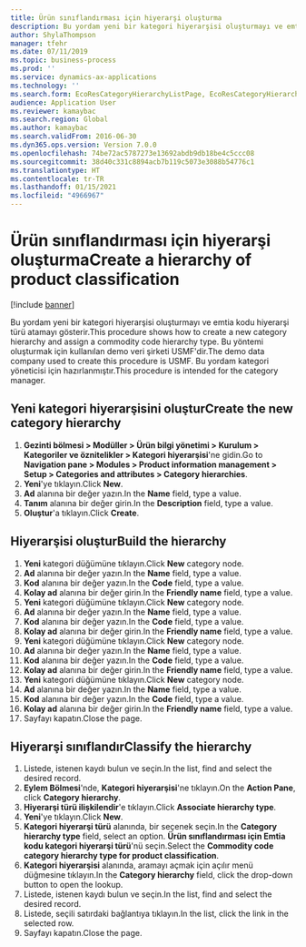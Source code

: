 ```yaml
---
title: Ürün sınıflandırması için hiyerarşi oluşturma
description: Bu yordam yeni bir kategori hiyerarşisi oluşturmayı ve emtia kodu hiyerarşi türü atamayı gösterir.
author: ShylaThompson
manager: tfehr
ms.date: 07/11/2019
ms.topic: business-process
ms.prod: ''
ms.service: dynamics-ax-applications
ms.technology: ''
ms.search.form: EcoResCategoryHierarchyListPage, EcoResCategoryHierarchyCreate, EcoResCategory, EcoResCategoryHierarchyRole, EcoResProductCategory, EcoResCategorySearchList, EcoResCategoryHierarchyFactbox, EcoResCategoryFriendlyName, EcoResCategoryAddProduct
audience: Application User
ms.reviewer: kamaybac
ms.search.region: Global
ms.author: kamaybac
ms.search.validFrom: 2016-06-30
ms.dyn365.ops.version: Version 7.0.0
ms.openlocfilehash: 74be72ac5787273e13692abdb9db18be4c5ccc08
ms.sourcegitcommit: 38d40c331c8894acb7b119c5073e3088b54776c1
ms.translationtype: HT
ms.contentlocale: tr-TR
ms.lasthandoff: 01/15/2021
ms.locfileid: "4966967"
---
```

# <a name="create-a-hierarchy-of-product-classification"></a><span data-ttu-id="804f8-103">Ürün sınıflandırması için hiyerarşi oluşturma</span><span class="sxs-lookup"><span data-stu-id="804f8-103">Create a hierarchy of product classification</span></span>

[!include [banner](../../includes/banner.md)]

<span data-ttu-id="804f8-104">Bu yordam yeni bir kategori hiyerarşisi oluşturmayı ve emtia kodu hiyerarşi türü atamayı gösterir.</span><span class="sxs-lookup"><span data-stu-id="804f8-104">This procedure shows how to create a new category hierarchy and assign a commodity code hierarchy type.</span></span> <span data-ttu-id="804f8-105">Bu yöntemi oluşturmak için kullanılan demo veri şirketi USMF'dir.</span><span class="sxs-lookup"><span data-stu-id="804f8-105">The demo data company used to create this procedure is USMF.</span></span> <span data-ttu-id="804f8-106">Bu yordam kategori yöneticisi için hazırlanmıştır.</span><span class="sxs-lookup"><span data-stu-id="804f8-106">This procedure is intended for the category manager.</span></span>


## <a name="create-the-new-category-hierarchy"></a><span data-ttu-id="804f8-107">Yeni kategori hiyerarşisini oluştur</span><span class="sxs-lookup"><span data-stu-id="804f8-107">Create the new category hierarchy</span></span>
1. <span data-ttu-id="804f8-108">**Gezinti bölmesi > Modüller > Ürün bilgi yönetimi > Kurulum > Kategoriler ve öznitelikler > Kategori hiyerarşisi**'ne gidin.</span><span class="sxs-lookup"><span data-stu-id="804f8-108">Go to **Navigation pane > Modules > Product information management > Setup > Categories and attributes > Category hierarchies**.</span></span>
2. <span data-ttu-id="804f8-109">**Yeni**'ye tıklayın.</span><span class="sxs-lookup"><span data-stu-id="804f8-109">Click **New**.</span></span>
3. <span data-ttu-id="804f8-110">**Ad** alanına bir değer yazın.</span><span class="sxs-lookup"><span data-stu-id="804f8-110">In the **Name** field, type a value.</span></span>
4. <span data-ttu-id="804f8-111">**Tanım** alanına bir değer girin.</span><span class="sxs-lookup"><span data-stu-id="804f8-111">In the **Description** field, type a value.</span></span>
5. <span data-ttu-id="804f8-112">**Oluştur**'a tıklayın.</span><span class="sxs-lookup"><span data-stu-id="804f8-112">Click **Create**.</span></span>

## <a name="build-the-hierarchy"></a><span data-ttu-id="804f8-113">Hiyerarşisi oluştur</span><span class="sxs-lookup"><span data-stu-id="804f8-113">Build the hierarchy</span></span>
1. <span data-ttu-id="804f8-114">**Yeni** kategori düğümüne tıklayın.</span><span class="sxs-lookup"><span data-stu-id="804f8-114">Click **New** category node.</span></span>
2. <span data-ttu-id="804f8-115">**Ad** alanına bir değer yazın.</span><span class="sxs-lookup"><span data-stu-id="804f8-115">In the **Name** field, type a value.</span></span>
3. <span data-ttu-id="804f8-116">**Kod** alanına bir değer yazın.</span><span class="sxs-lookup"><span data-stu-id="804f8-116">In the **Code** field, type a value.</span></span>
4. <span data-ttu-id="804f8-117">**Kolay ad** alanına bir değer girin.</span><span class="sxs-lookup"><span data-stu-id="804f8-117">In the **Friendly name** field, type a value.</span></span>
5. <span data-ttu-id="804f8-118">**Yeni** kategori düğümüne tıklayın.</span><span class="sxs-lookup"><span data-stu-id="804f8-118">Click **New** category node.</span></span>
6. <span data-ttu-id="804f8-119">**Ad** alanına bir değer yazın.</span><span class="sxs-lookup"><span data-stu-id="804f8-119">In the **Name** field, type a value.</span></span>
7. <span data-ttu-id="804f8-120">**Kod** alanına bir değer yazın.</span><span class="sxs-lookup"><span data-stu-id="804f8-120">In the **Code** field, type a value.</span></span>
8. <span data-ttu-id="804f8-121">**Kolay ad** alanına bir değer girin.</span><span class="sxs-lookup"><span data-stu-id="804f8-121">In the **Friendly name** field, type a value.</span></span>
9. <span data-ttu-id="804f8-122">**Yeni** kategori düğümüne tıklayın.</span><span class="sxs-lookup"><span data-stu-id="804f8-122">Click **New** category node.</span></span>
10. <span data-ttu-id="804f8-123">**Ad** alanına bir değer yazın.</span><span class="sxs-lookup"><span data-stu-id="804f8-123">In the **Name** field, type a value.</span></span>
11. <span data-ttu-id="804f8-124">**Kod** alanına bir değer yazın.</span><span class="sxs-lookup"><span data-stu-id="804f8-124">In the **Code** field, type a value.</span></span>
12. <span data-ttu-id="804f8-125">**Kolay ad** alanına bir değer girin.</span><span class="sxs-lookup"><span data-stu-id="804f8-125">In the **Friendly name** field, type a value.</span></span>
13. <span data-ttu-id="804f8-126">**Yeni** kategori düğümüne tıklayın.</span><span class="sxs-lookup"><span data-stu-id="804f8-126">Click **New** category node.</span></span>
14. <span data-ttu-id="804f8-127">**Ad** alanına bir değer yazın.</span><span class="sxs-lookup"><span data-stu-id="804f8-127">In the **Name** field, type a value.</span></span>
15. <span data-ttu-id="804f8-128">**Kod** alanına bir değer yazın.</span><span class="sxs-lookup"><span data-stu-id="804f8-128">In the **Code** field, type a value.</span></span>
16. <span data-ttu-id="804f8-129">**Kolay ad** alanına bir değer girin.</span><span class="sxs-lookup"><span data-stu-id="804f8-129">In the **Friendly name** field, type a value.</span></span>
17. <span data-ttu-id="804f8-130">Sayfayı kapatın.</span><span class="sxs-lookup"><span data-stu-id="804f8-130">Close the page.</span></span>

## <a name="classify-the-hierarchy"></a><span data-ttu-id="804f8-131">Hiyerarşi sınıflandır</span><span class="sxs-lookup"><span data-stu-id="804f8-131">Classify the hierarchy</span></span>
1. <span data-ttu-id="804f8-132">Listede, istenen kaydı bulun ve seçin.</span><span class="sxs-lookup"><span data-stu-id="804f8-132">In the list, find and select the desired record.</span></span>
2. <span data-ttu-id="804f8-133">**Eylem Bölmesi**'nde, **Kategori hiyerarşisi**'ne tıklayın.</span><span class="sxs-lookup"><span data-stu-id="804f8-133">On the **Action Pane**, click **Category hierarchy**.</span></span>
3. <span data-ttu-id="804f8-134">**Hiyerarşi türü ilişkilendir**'e tıklayın.</span><span class="sxs-lookup"><span data-stu-id="804f8-134">Click **Associate hierarchy type**.</span></span>
4. <span data-ttu-id="804f8-135">**Yeni**'ye tıklayın.</span><span class="sxs-lookup"><span data-stu-id="804f8-135">Click **New**.</span></span>
5. <span data-ttu-id="804f8-136">**Kategori hiyerarşi türü** alanında, bir seçenek seçin.</span><span class="sxs-lookup"><span data-stu-id="804f8-136">In the **Category hierarchy type** field, select an option.</span></span> <span data-ttu-id="804f8-137">**Ürün sınıflandırması için Emtia kodu kategori hiyerarşi türü**'nü seçin.</span><span class="sxs-lookup"><span data-stu-id="804f8-137">Select the **Commodity code category hierarchy type for product classification**.</span></span>  
6. <span data-ttu-id="804f8-138">**Kategori hiyerarşisi** alanında, aramayı açmak için açılır menü düğmesine tıklayın.</span><span class="sxs-lookup"><span data-stu-id="804f8-138">In the **Category hierarchy** field, click the drop-down button to open the lookup.</span></span>
7. <span data-ttu-id="804f8-139">Listede, istenen kaydı bulun ve seçin.</span><span class="sxs-lookup"><span data-stu-id="804f8-139">In the list, find and select the desired record.</span></span>
8. <span data-ttu-id="804f8-140">Listede, seçili satırdaki bağlantıya tıklayın.</span><span class="sxs-lookup"><span data-stu-id="804f8-140">In the list, click the link in the selected row.</span></span>
9. <span data-ttu-id="804f8-141">Sayfayı kapatın.</span><span class="sxs-lookup"><span data-stu-id="804f8-141">Close the page.</span></span>

